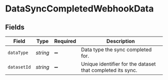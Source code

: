 # DataSyncCompletedWebhookData


## Fields

| Field                                                      | Type                                                       | Required                                                   | Description                                                |
| ---------------------------------------------------------- | ---------------------------------------------------------- | ---------------------------------------------------------- | ---------------------------------------------------------- |
| `dataType`                                                 | *string*                                                   | :heavy_minus_sign:                                         | Data type the sync completed for.                          |
| `datasetId`                                                | *string*                                                   | :heavy_minus_sign:                                         | Unique identifier for the dataset that completed its sync. |